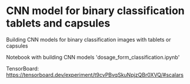 # CNN model for binary classification tablets and capsules
Building CNN models for binary classification images with tablets or capsules

Notebook with building CNN models 'dosage_form_classification.ipynb'

TensorBoard: https://tensorboard.dev/experiment/t9cvPBvqSkuNpjzQBr0XVQ/#scalars
